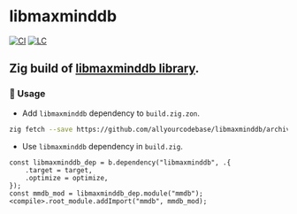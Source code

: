 # libmaxminddb

[![CI][ci-shd]][ci-url]
[![LC][lc-shd]][lc-url]

## Zig build of [libmaxminddb library](https://github.com/maxmind/libmaxminddb).

### :rocket: Usage

- Add `libmaxminddb` dependency to `build.zig.zon`.

```sh
zig fetch --save https://github.com/allyourcodebase/libmaxminddb/archive/<git_tag_or_commit_hash>.tar.gz
```

- Use `libmaxminddb` dependency in `build.zig`.

```zig
const libmaxminddb_dep = b.dependency("libmaxminddb", .{
    .target = target,
    .optimize = optimize,
});
const mmdb_mod = libmaxminddb_dep.module("mmdb");
<compile>.root_module.addImport("mmdb", mmdb_mod);
```

<!-- MARKDOWN LINKS -->

[ci-shd]: https://img.shields.io/github/actions/workflow/status/allyourcodebase/libmaxminddb/ci.yaml?branch=main&style=for-the-badge&logo=github&label=CI&labelColor=black
[ci-url]: https://github.com/allyourcodebase/libmaxminddb/blob/main/.github/workflows/ci.yaml
[lc-shd]: https://img.shields.io/github/license/allyourcodebase/libmaxminddb.svg?style=for-the-badge&labelColor=black
[lc-url]: https://github.com/allyourcodebase/libmaxminddb/blob/main/LICENSE
